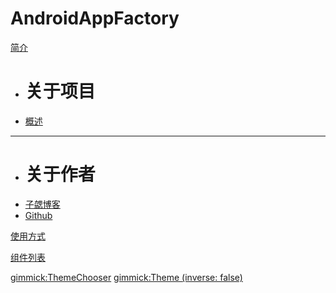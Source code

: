 # AndroidAppFactory

[简介]()

 * # 关于项目
 * [概述](#!https://raw.githubusercontent.com/bihe0832/AndroidAppFactory/master/README.md)
 - - - -
 * # 关于作者
 * [子勰博客](https://blog.bihe0832.com/)
 * [Github](https://github.com/bihe0832)

[使用方式](start.md)

[组件列表](doc/liblist.md)

<!-- [组件集](doc/liblist.md)

[UI相关组件]()

[非UI相关组件]()

 * # 需要权限
 * [LibQrcode]()
 - - - -
 * # 无需权限
 * [LibConfig]()

 -->

[gimmick:ThemeChooser](切换主题)
[gimmick:Theme (inverse: false)](flatly)
<script type="text/javascript" src="https://tajs.qq.com/stats?sId=37805902" charset="UTF-8"></script>

